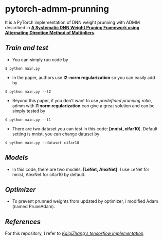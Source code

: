 # pytorch-admm-prunning
It is a PyTorch implementation of DNN weight prunning with ADMM described in [**A Systematic DNN Weight Pruning Framework using Alternating Direction Method of Multipliers**](https://arxiv.org/abs/1804.03294).

## _Train and test_
- You can simply run code by
```
$ python main.py
```

- In the paper, authors use **l2-norm regularization** so you can easily add by
```
$ python main.py --l2
```

- Beyond this paper, if you don't want to use _predefined prunning ratio_, admm with **l1 norm regularization** can give a great solution and can be simply tested by
```
$ python main.py --l1
```

- There are two dataset you can test in this code: **[mnist, cifar10]**. Default setting is mnist, you can change dataset by
```
$ python main.py --dataset cifar10
```

## _Models_
- In this code, there are two models: **[LeNet, AlexNet]**. I use LeNet for mnist, AlexNet for cifar10 by default.

## _Optimizer_
- To prevent prunned weights from updated by optimizer, I modified Adam (named PruneAdam).

## _References_
For this repository, I refer to _[KaiqiZhang's tensorflow implementation](https://github.com/KaiqiZhang/admm-pruning)_.
